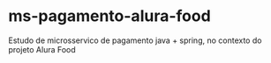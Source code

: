 # ms-pagamento-alura-food
Estudo de microsservico de pagamento java + spring, no contexto do projeto Alura Food
